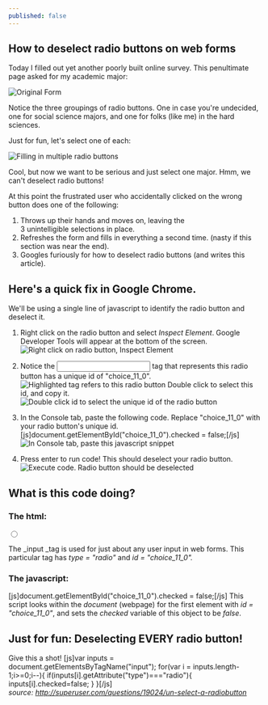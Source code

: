 ```yaml
---
published: false
---
```

## How to deselect radio buttons on web forms

Today I filled out yet another poorly built online survey. This penultimate page asked for my academic major: 


![Original Form]({{site.baseurl}}/_posts/form1.jpg)

Notice the three groupings of radio buttons. One in case you're undecided, one for social science majors, and one for folks (like me) in the hard sciences.

Just for fun, let's select one of each:

![Filling in multiple radio buttons]({{site.baseurl}}/_posts/form2.jpg)

Cool, but now we want to be serious and just select one major. Hmm, we can't deselect radio buttons!

At this point the frustrated user who accidentally clicked on the wrong button does one of the following:

1. Throws up their hands and moves on, leaving the 3 unintelligible selections in place.
2. Refreshes the form and fills in everything a second time. (nasty if this section was near the end).
3. Googles furiously for how to deselect radio buttons (and writes this article).

## Here's a quick fix in Google Chrome.

We'll be using a single line of javascript to identify the radio button and deselect it.

1.  Right click on the radio button and select _Inspect Element_. Google Developer Tools will appear at the bottom of the screen. ![Right click on radio button, Inspect Element]({{site.baseurl}}/_posts/form3.png)

2.  Notice the <input> tag that represents this radio button has a unique id of "choice_11_0". ![Highlighted tag refers to this radio button]({{site.baseurl}}/_posts/form4.jpg)
Double click to select this id, and copy it. ![Double click id to select the unique id of the radio button]({{site.baseurl}}/_posts/form5.jpg)

3.  In the Console tab, paste the following code. Replace "choice_11_0" with your radio button's unique id. [js]document.getElementById("choice_11_0").checked = false;[/js] ![In Console tab, paste this javascript snippet]({{site.baseurl}}/_posts/form6.jpg)

4.  Press enter to run code! This should deselect your radio button. ![Execute code. Radio button should be deselected]({{site.baseurl}}/_posts/form7.jpg)


## What is this code doing?

### The html:

<pre><input id="choice_11_0" tabindex="11" type="radio" name="input_11" value="No, I'm still deciding" /></pre>

The _input _tag is used for just about any user input in web forms. This particular tag has _type_ _= "radio"_ and _id = "choice_11_0"._

### The javascript:

[js]document.getElementById("choice_11_0").checked = false;[/js] This script looks within the _document_ (webpage) for the first element with _id = "choice_11_0"_, and sets the _checked_ variable of this object to be _false_.

## Just for fun: Deselecting EVERY radio button!

Give this a shot! [js]var inputs = document.getElementsByTagName("input"); for(var i = inputs.length-1;i>=0;i--){ if(inputs[i].getAttribute("type")==="radio"){ inputs[i].checked=false; } }[/js] _source: http://superuser.com/questions/19024/un-select-a-radiobutton_
